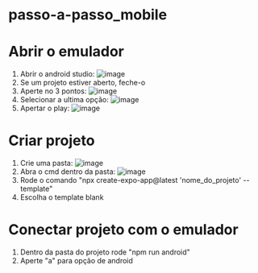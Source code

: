 # passo-a-passo_mobile
# Abrir o emulador
  1. Abrir o android studio:
     ![image](https://github.com/user-attachments/assets/f462bcc0-2f6a-4be4-85e9-582ce277e6c2)
  2. Se um projeto estiver aberto, feche-o
  3. Aperte no 3 pontos:
     ![image](https://github.com/user-attachments/assets/c302a22d-d98e-48c9-86b6-8da599fb8176)
  4. Selecionar a ultima opção:
     ![image](https://github.com/user-attachments/assets/ba1242d8-0dfe-4a37-852e-910f993c4308)
  5. Apertar o play: 
    ![image](https://github.com/user-attachments/assets/05bb684e-dd69-4c63-8cc1-5349bd6937d1)
# Criar projeto
  1. Crie uma pasta:
     ![image](https://github.com/user-attachments/assets/e3b89a39-ca37-4a0e-b706-5d6e8b69ceba)
  2. Abra o cmd dentro da pasta:
     ![image](https://github.com/user-attachments/assets/41c60bd2-17c9-4325-8978-a67695ff4897)
  3. Rode o comando "npx create-expo-app@latest 'nome_do_projeto' --template"
  4. Escolha o template blank
# Conectar projeto com o emulador
  1. Dentro da pasta do projeto rode "npm run android"
  2. Aperte "a" para opção de android








